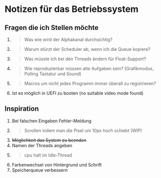 # Notizen für das Betriebssystem

## Fragen die ich Stellen möchte
1) > Was wie wird der Alphakanal durchsichtig?
2) > Warum stürzt der Scheduler ab, wenn ich die Queue kopiere?
3) > Was müsste ich bei den Threads ändern für Float-Support?
4) > Wie reproduzierbar müssen alte Aufgaben sein? (Grafikmodus, Polling Tastatur und Sound)
5) > Macros um nicht jedes Programm immer überall zu registrieren?
6) Ist es möglich in UEFI zu booten (no suitable video mode found)

## Inspiration
1) Bei falschen Eingaben Fehler-Meldung
2) > Scrollen indem man die Pixel um 10px hoch schiebt (WIP)
3) ~~Möglichkeit das System zu beenden~~
4) Namen der Threads angeben
5) > cpu halt im Idle-Thread
6) Farbenwechsel von Hintergrund und Schrift
7) Speicherqueue verbessern